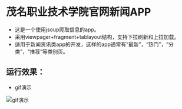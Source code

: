 # 茂名职业技术学院官网新闻APP
- 这是一个使用jsoup爬取信息的app。
- 采用viewpager+fragment+tablayout结构，支持下拉刷新和上拉加载。
- 适用于新闻资讯类app的开发，这样的app通常有“最新”，“热门”，“分类”，“推荐”等类别页。

## 运行效果：
- gif演示

![](https://github.com/fxjzzyo/TabViewpagerFragment/raw/master/img/Animation.gif "gif演示")   

